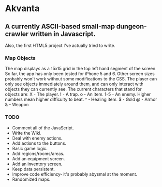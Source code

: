 # Akvanta
## A currently ASCII-based small-map dungeon-crawler written in Javascript.
Also, the first HTML5 project I've actually tried to write.
### Map Objects
The map displays as a 15x15 grid in the top left hand segment of the screen. So far, the app has only been tested for iPhone 5 and 6. Other screen sizes probably won't work without some modifications to the CSS. The player can only see objects immediately around them, and can only interact with objects they can currently see. 
The current characters that stand for objects are:
X - The player.
! - A trap.
o - An item.
1-5 - An enemy. Higher numbers mean higher difficulty to beat.
^ - Healing item.
$ - Gold
@ - Armor
& - Weapon


### TODO
* Comment all of the JavaScript.
* Write the Wiki.
* Deal with enemy actions.
* Add actions to the buttons.
* Basic game logic.
* Add regions/rooms/areas.
* Add an equipment screen.
* Add an inventory screen.
* Keep data persistent.
* Improve code efficiency- it's probably abysmal at the moment.
* Randomized maps. 